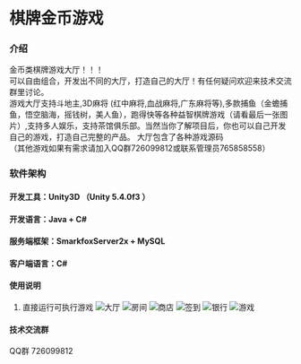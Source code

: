 # 棋牌金币游戏

### 介绍
金币类棋牌游戏大厅！！！<br/>
可以自由组合，开发出不同的大厅，打造自己的大厅！有任何疑问欢迎来技术交流群里讨论。<br/>
游戏大厅支持斗地主,3D麻将 (红中麻将,血战麻将,广东麻将等),多款捕鱼（金蟾捕鱼，悟空脑海，摇钱树，美人鱼），跑得快等各种益智棋牌游戏（请看最后一张图片）,支持多人娱乐，支持茶馆俱乐部。当然当你了解项目后，你也可以自己开发自己的游戏，打造自己完整的产品。
大厅包含了各种游戏源码<br/> 
（其他游戏如果有需求请加入QQ群726099812或联系管理员765858558）
 

### 软件架构
#### 开发工具：Unity3D （Unity 5.4.0f3 ）
#### 开发语言：Java + C#
#### 服务端框架：SmarkfoxServer2x + MySQL
#### 客户端语言：C#
 
#### 使用说明
1. 直接运行可执行游戏 
![大厅](https://images.gitee.com/uploads/images/2019/0626/182514_c6619441_1408290.jpeg "hall.jpg")
![房间](https://images.gitee.com/uploads/images/2019/0626/182608_4f8c5a13_1408290.jpeg "room.jpg")
![商店](https://images.gitee.com/uploads/images/2019/0626/182644_bbc55543_1408290.jpeg "shop.jpg")
![签到](https://images.gitee.com/uploads/images/2019/0626/182711_84b99ec4_1408290.jpeg "sign.jpg")
![银行](https://images.gitee.com/uploads/images/2019/0626/182728_89214bb6_1408290.jpeg "bank.jpg")
![游戏](https://images.gitee.com/uploads/images/2019/0626/182747_62310769_1408290.jpeg "games.jpg")

#### 技术交流群
QQ群 726099812

